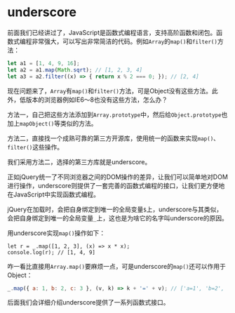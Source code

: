 # underscore

前面我们已经讲过了，JavaScript是函数式编程语言，支持高阶函数和闭包。函数式编程非常强大，可以写出非常简洁的代码。例如`Array`的`map()`和`filter()`方法：

```javascript
let a1 = [1, 4, 9, 16];
let a2 = a1.map(Math.sqrt); // [1, 2, 3, 4]
let a3 = a2.filter((x) => { return x % 2 === 0; }); // [2, 4]
```

现在问题来了，`Array`有`map()`和`filter()`方法，可是Object没有这些方法。此外，低版本的浏览器例如IE6～8也没有这些方法，怎么办？

方法一，自己把这些方法添加到`Array.prototype`中，然后给`Object.prototype`也加上`mapObject()`等类似的方法。

方法二，直接找一个成熟可靠的第三方开源库，使用统一的函数来实现`map()`、`filter()`这些操作。

我们采用方法二，选择的第三方库就是underscore。

正如jQuery统一了不同浏览器之间的DOM操作的差异，让我们可以简单地对DOM进行操作，underscore则提供了一套完善的函数式编程的接口，让我们更方便地在JavaScript中实现函数式编程。

jQuery在加载时，会把自身绑定到唯一的全局变量`$`上，underscore与其类似，会把自身绑定到唯一的全局变量`_`上，这也是为啥它的名字叫underscore的原因。

用underscore实现`map()`操作如下：

```x-javascript
let r = _.map([1, 2, 3], (x) => x * x);
console.log(r); // [1, 4, 9]
```

咋一看比直接用`Array.map()`要麻烦一点，可是underscore的`map()`还可以作用于Object：

```javascript
_.map({ a: 1, b: 2, c: 3 }, (v, k) => k + '=' + v); // ['a=1', 'b=2', 'c=3']
```

后面我们会详细介绍underscore提供了一系列函数式接口。

